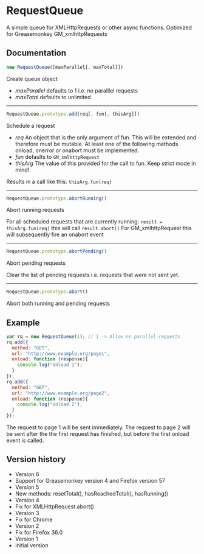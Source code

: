 # RequestQueue
A simple queue for XMLHttpRequests or other async functions. Optimized for Greasemonkey GM_xmlhttpRequests


## Documentation

```js
new RequestQueue([maxParallel[, maxTotal]])
```
Create queue object
 * *maxParallel*
   defaults to 1 i.e. no paralllel requests
 * *maxTotal*
   defaults to unlimited

---


```js
RequestQueue.prototype.add(req[, fun[, thisArg]])
```
Schedule a request
* *req*
  An object that is the only argument of fun. This will be extended and therefore must be mutable.
  At least one of the following methods onload, onerror or onabort must be implemented.
* *fun*
  defaults to `GM_xmlhttpRequest`
* *thisArg*
  The value of this provided for the call to fun. Keep strict mode in mind!

Results in a call like this: `thisArg.fun(req)`

---


```js
RequestQueue.prototype.abortRunning()
```
Abort running requests

For all scheduled requests that are currently running: `result = thisArg.fun(req)`
this will call `result.abort()`
For GM_xmlhttpRequest this will subsequently fire an onabort event

---


```js
RequestQueue.prototype.abortPending()
```
Abort pending requests

Clear the list of pending requests i.e. requests that were not sent yet.

---


```js
RequestQueue.prototype.abort()
```
Abort both running and pending requests



## Example

```js
var rq = new RequestQueue(1); // 1 -> Allow no parallel requests
rq.add({
  method: "GET",
  url: "http://www.example.org/page1",
  onload: function (response){
    console.log("onload 1");
  }
});
rq.add({
  method: "GET",
  url: "http://www.example.org/page2",
  onload: function (response){
    console.log("onload 2");
  }
});
```

The request to page 1 will be sent immediately.
The request to page 2 will be sent after the the first request has finished, but before the first onload event is called.


## Version history
* Version 6
 * Support for Greasemonkey version 4 and Firefox version 57
* Version 5
 * New methods: resetTotal(), hasReachedTotal(), hasRunning()
* Version 4
 * Fix for XMLHttpRequest.abort() 
* Version 3
 * Fix for Chrome
* Version 2
 * Fix for Firefox 36.0 
* Version 1
 * initial version
